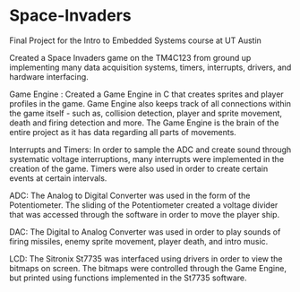# Space-Invaders
Final Project for the Intro to Embedded Systems course at UT Austin 

Created a Space Invaders game on the TM4C123 from ground up implementing many data acquisition systems, timers, interrupts, drivers, and hardware interfacing. 

Game Engine : Created a Game Engine in C that creates sprites and player profiles in the game. Game Engine also keeps track of all connections within the game itself - such as, collision detection, player and sprite movement, death and firing detection and more. The Game Engine is the brain of the entire project as it has data regarding all parts of movements. 

Interrupts and Timers: In order to sample the ADC and create sound through systematic voltage interruptions, many interrupts were implemented in the creation of the game. Timers were also used in order to create certain events at certain intervals. 

ADC: The Analog to Digital Converter was used in the form of the Potentiometer. The sliding of the Potentiometer created a voltage divider that was accessed through the software in order to move the player ship.

DAC: The Digital to Analog Converter was used in order to play sounds of firing missiles, enemy sprite movement, player death, and intro music. 

LCD: The Sitronix St7735 was interfaced using drivers in order to view the bitmaps on screen. The bitmaps were controlled through the Game Engine, but printed using functions implemented in the St7735 software. 
